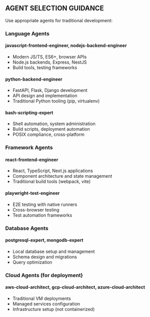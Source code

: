 ## AGENT SELECTION GUIDANCE

Use appropriate agents for traditional development:

### Language Agents

#### javascript-frontend-engineer, nodejs-backend-engineer
- Modern JS/TS, ES6+, browser APIs
- Node.js backends, Express, NestJS
- Build tools, testing frameworks

#### python-backend-engineer
- FastAPI, Flask, Django development
- API design and implementation
- Traditional Python tooling (pip, virtualenv)

#### bash-scripting-expert
- Shell automation, system administration
- Build scripts, deployment automation
- POSIX compliance, cross-platform

### Framework Agents

#### react-frontend-engineer
- React, TypeScript, Next.js applications
- Component architecture and state management
- Traditional build tools (webpack, vite)

#### playwright-test-engineer
- E2E testing with native runners
- Cross-browser testing
- Test automation frameworks

### Database Agents

#### postgresql-expert, mongodb-expert
- Local database setup and management
- Schema design and migrations
- Query optimization

### Cloud Agents (for deployment)

#### aws-cloud-architect, gcp-cloud-architect, azure-cloud-architect
- Traditional VM deployments
- Managed services configuration
- Infrastructure setup (not containerized)